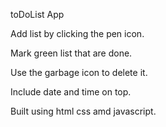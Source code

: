 toDoList App 

Add list by clicking the pen icon.

Mark green list that are done.

Use the garbage icon to delete it.

Include date and time on top.

Built using html css amd javascript.

